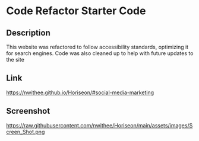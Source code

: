 # Code Refactor Starter Code

## Description
This website was refactored to follow accessibility standards, optimizing it for search engines.  Code was also cleaned up to help with future updates to the site

## Link
https://nwithee.github.io/Horiseon/#social-media-marketing

## Screenshot
https://raw.githubusercontent.com/nwithee/Horiseon/main/assets/images/Screen_Shot.png

